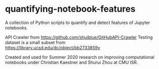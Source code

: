 # quantifying-notebook-features

A collection of Python scripts to quantify and detect features of Jupyter notebooks. 

API Crawler from https://github.com/shuiblue/GitHubAPI-Crawler
Testing dataset is a small subset from https://library.ucsd.edu/dc/object/bb2733859v

Created and used for Summer 2020 research on improving computational notebooks under Christian Kaestner and Shurui Zhou  at CMU ISR.
